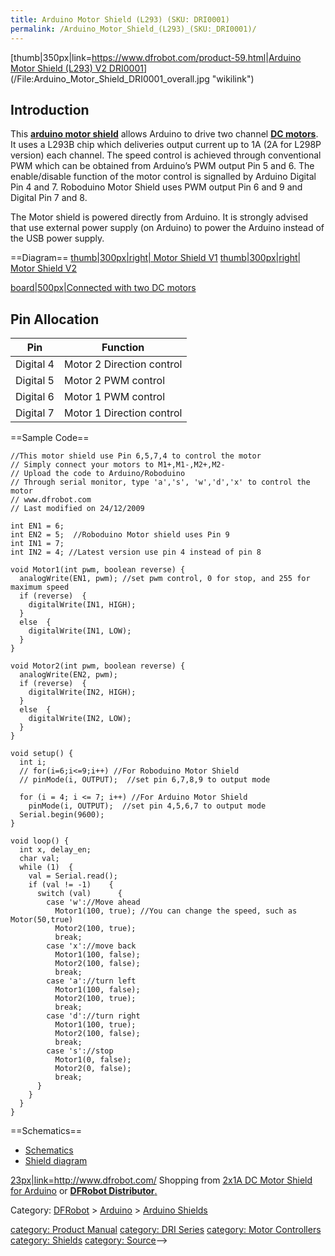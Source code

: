 ```yaml
---
title: Arduino Motor Shield (L293) (SKU: DRI0001)
permalink: /Arduino_Motor_Shield_(L293)_(SKU:_DRI0001)/
---
```



[thumb|350px|link=<https://www.dfrobot.com/product-59.html>|[Arduino Motor Shield (L293) V2 DRI0001](https://www.dfrobot.com/product-59.html)](/File:Arduino_Motor_Shield_DRI0001_overall.jpg "wikilink")

Introduction
------------

This [**arduino motor shield**](https://www.dfrobot.com/product-59.html) allows Arduino to drive two channel [**DC motors**](https://www.dfrobot.com/category-110.html). It uses a L293B chip which deliveries output current up to 1A (2A for L298P version) each channel. The speed control is achieved through conventional PWM which can be obtained from Arduino’s PWM output Pin 5 and 6. The enable/disable function of the motor control is signalled by Arduino Digital Pin 4 and 7. Roboduino Motor Shield uses PWM output Pin 6 and 9 and Digital Pin 7 and 8.

The Motor shield is powered directly from Arduino. It is strongly advised that use external power supply (on Arduino) to power the Arduino instead of the USB power supply.

==Diagram== [thumb|300px|right| Motor Shield V1](/image:Arduino_Shield2.png "wikilink") [thumb|300px|right| Motor Shield V2](/image:Arduino_Shield2_sample_V2.JPG "wikilink")


[board|500px|Connected with two DC motors](/File:Arduino_Motor_Shield_DRI0001_diagram.JPG "wikilink")

Pin Allocation
--------------

|Pin|Function|
|---|--------|
|Digital 4|Motor 2 Direction control|
|Digital 5|Motor 2 PWM control|
|Digital 6|Motor 1 PWM control|
|Digital 7|Motor 1 Direction control|

==Sample Code==

~~~~ {.cpp}
//This motor shield use Pin 6,5,7,4 to control the motor
// Simply connect your motors to M1+,M1-,M2+,M2-
// Upload the code to Arduino/Roboduino
// Through serial monitor, type 'a','s', 'w','d','x' to control the motor
// www.dfrobot.com
// Last modified on 24/12/2009

int EN1 = 6;
int EN2 = 5;  //Roboduino Motor shield uses Pin 9
int IN1 = 7;
int IN2 = 4; //Latest version use pin 4 instead of pin 8

void Motor1(int pwm, boolean reverse) {
  analogWrite(EN1, pwm); //set pwm control, 0 for stop, and 255 for maximum speed
  if (reverse)  {
    digitalWrite(IN1, HIGH);
  }
  else  {
    digitalWrite(IN1, LOW);
  }
}

void Motor2(int pwm, boolean reverse) {
  analogWrite(EN2, pwm);
  if (reverse)  {
    digitalWrite(IN2, HIGH);
  }
  else  {
    digitalWrite(IN2, LOW);
  }
}

void setup() {
  int i;
  // for(i=6;i<=9;i++) //For Roboduino Motor Shield
  // pinMode(i, OUTPUT);  //set pin 6,7,8,9 to output mode

  for (i = 4; i <= 7; i++) //For Arduino Motor Shield
    pinMode(i, OUTPUT);  //set pin 4,5,6,7 to output mode
  Serial.begin(9600);
}

void loop() {
  int x, delay_en;
  char val;
  while (1)  {
    val = Serial.read();
    if (val != -1)    {
      switch (val)      {
        case 'w'://Move ahead
          Motor1(100, true); //You can change the speed, such as Motor(50,true)
          Motor2(100, true);
          break;
        case 'x'://move back
          Motor1(100, false);
          Motor2(100, false);
          break;
        case 'a'://turn left
          Motor1(100, false);
          Motor2(100, true);
          break;
        case 'd'://turn right
          Motor1(100, true);
          Motor2(100, false);
          break;
        case 's'://stop
          Motor1(0, false);
          Motor2(0, false);
          break;
      }
    }
  }
}
~~~~

==Schematics==

-   [Schematics](http://www.dfrobot.com/wiki/images/3/31/Arduino_Motor_SCH.png)
-   [Shield diagram](http://www.shieldlist.org/dfrobot/1a-motor)

[23px|link=<http://www.dfrobot.com/>](/image:DFshopping_car1.png "wikilink") Shopping from [<u>2x1A DC Motor Shield for Arduino</u>](https://www.dfrobot.com/product-59.html) or [**DFRobot Distributor**.](http://www.dfrobot.com/index.php?route=information/distributorslogo)

Category: [<u>DFRobot</u>](https://www.dfrobot.com/) \> [<u>Arduino</u>](https://www.dfrobot.com/category-35.html) \> [<u>Arduino Shields</u>](https://www.dfrobot.com/category-124.html)

[category: Product Manual](/category:_Product_Manual "wikilink") [category: DRI Series](/category:_DRI_Series "wikilink") [category: Motor Controllers](/category:_Motor_Controllers "wikilink") [category: Shields](/category:_Shields "wikilink") [category: Source](/category:_Source "wikilink")--\>